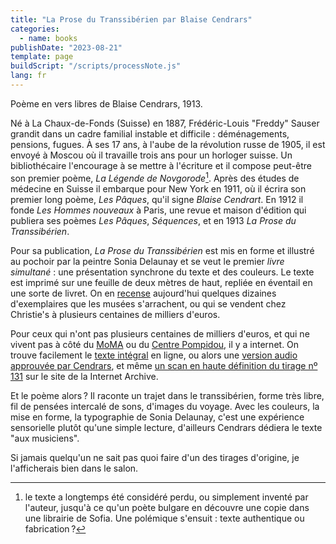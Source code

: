 ```yaml
---
title: "La Prose du Transsibérien par Blaise Cendrars"
categories:
  - name: books
publishDate: "2023-08-21"
template: page
buildScript: "/scripts/processNote.js"
lang: fr
---
```


Poème en vers libres de Blaise Cendrars, 1913.

Né à La Chaux-de-Fonds (Suisse) en 1887, Frédéric-Louis "Freddy" Sauser grandit dans un cadre familial instable et difficile : déménagements, pensions, fugues. À ses 17 ans, à l'aube de la révolution russe de 1905, il est envoyé à Moscou où il travaille trois ans pour un horloger suisse. Un bibliothécaire l'encourage à se mettre à l'écriture et il compose peut-être son premier poème, _La Légende de Novgorode_[^1]. Après des études de médecine en Suisse il embarque pour New York en 1911, où il écrira son premier long poème, _Les Pâques_, qu'il signe _Blaise Cendrart_. En 1912 il fonde _Les Hommes nouveaux_ à Paris, une revue et maison d'édition qui publiera ses poèmes _Les Pâques_, _Séquences_, et en 1913 _La Prose du Transsibérien_.

Pour sa publication, _La Prose du Transsibérien_ est mis en forme et illustré au pochoir par la peintre Sonia Delaunay et se veut le premier _livre simultané_ : une présentation synchrone du texte et des couleurs. Le texte est imprimé sur une feuille de deux mètres de haut, repliée en éventail en une sorte de livret. On en [recense](http://laprosepochoir.blogspot.com/p/census.html) aujourd'hui quelques dizaines d'exemplaires que les musées s'arrachent, ou qui se vendent chez Christie's à plusieurs centaines de milliers d'euros.

Pour ceux qui n'ont pas plusieurs centaines de milliers d'euros, et qui ne vivent pas à côté du [MoMA](https://www.moma.org/collection/works/273447) ou du [Centre Pompidou](https://www.centrepompidou.fr/fr/ressources/oeuvre/cX458y9), il y a internet. On trouve facilement le [texte intégral](http://blog.ac-versailles.fr/1eres4michelet/public/Poesie_et_voyage/ProseTranssiberien.pdf) en ligne, ou alors une [version audio approuvée par Cendrars](https://www.moma.org/multimedia/audio/341/4333), et même [un scan en haute définition du tirage nº 131](https://archive.org/details/cendrars-blaise-delaunay-terk-sonia-la-prose-du-transsiberien-et-de-la-petite-jehanne-de-france) sur le site de la Internet Archive.

Et le poème alors ? Il raconte un trajet dans le transsibérien, forme très libre, fil de pensées intercalé de sons, d'images du voyage. Avec les couleurs, la mise en forme, la typographie de Sonia Delaunay, c'est une expérience sensorielle plutôt qu'une simple lecture, d'ailleurs Cendrars dédiera le texte "aux musiciens".

Si jamais quelqu'un ne sait pas quoi faire d'un des tirages d'origine, je l'afficherais bien dans le salon.

[^1]: le texte a longtemps été considéré perdu, ou simplement inventé par l'auteur, jusqu'à ce qu'un poète bulgare en découvre une copie dans une librairie de Sofia. Une polémique s'ensuit : texte authentique ou fabrication ?
